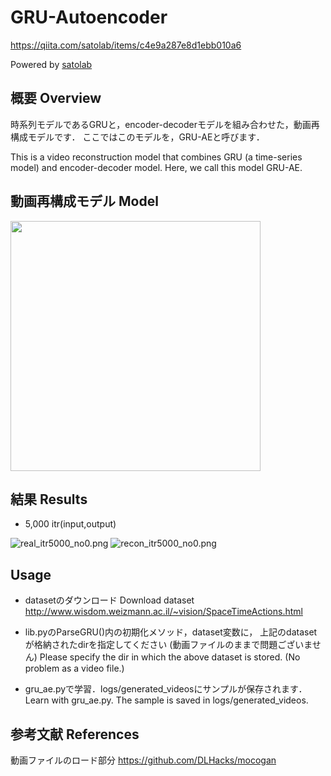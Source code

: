 # GRU-Autoencoder

https://qiita.com/satolab/items/c4e9a287e8d1ebb010a6

Powered by [satolab](https://qiita.com/satolab)

## 概要 Overview

時系列モデルであるGRUと，encoder-decoderモデルを組み合わせた，動画再構成モデルです．
ここではこのモデルを，GRU-AEと呼びます．

This is a video reconstruction model that combines GRU (a time-series model) and encoder-decoder model.
Here, we call this model GRU-AE.

## 動画再構成モデル Model

<img src="https://qiita-image-store.s3.ap-northeast-1.amazonaws.com/0/583727/c5ddc1c8-f82d-b6ff-8cca-b9cc7a2787f8.png" width="400×200">

## 結果 Results
- 5,000 itr(input,output)

![real_itr5000_no0.png](https://qiita-image-store.s3.ap-northeast-1.amazonaws.com/0/583727/f2e35deb-0162-e52f-ec2a-cdbf2ce64d77.png)
![recon_itr5000_no0.png](https://qiita-image-store.s3.ap-northeast-1.amazonaws.com/0/583727/38ce5478-dbe1-0673-d9d3-2d65ae755d5b.png)

## Usage
- datasetのダウンロード
Download dataset
http://www.wisdom.weizmann.ac.il/~vision/SpaceTimeActions.html
- lib.pyのParseGRU()内の初期化メソッド，dataset変数に，
上記のdatasetが格納されたdirを指定してください
(動画ファイルのままで問題ございません)
Please specify the dir in which the above dataset is stored.
(No problem as a video file.)


- gru_ae.pyで学習．logs/generated_videosにサンプルが保存されます．
Learn with gru_ae.py.
The sample is saved in logs/generated_videos.

## 参考文献 References
動画ファイルのロード部分
https://github.com/DLHacks/mocogan
